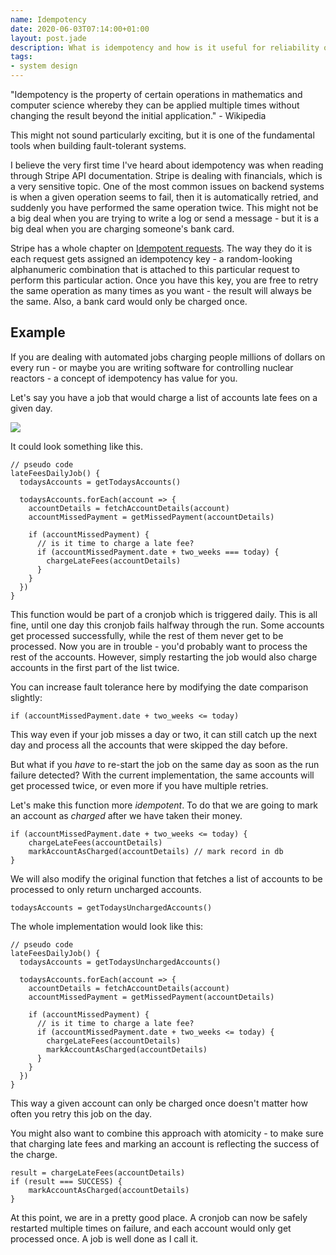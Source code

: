 ```yaml
---
name: Idempotency
date: 2020-06-03T07:14:00+01:00
layout: post.jade
description: What is idempotency and how is it useful for reliability of your scheduled jobs
tags:
- system design
---
```


"Idempotency is the property of certain operations in mathematics and computer science whereby they can be applied multiple times without changing the result beyond the initial application." - Wikipedia

This might not sound particularly exciting, but it is one of the fundamental tools when building fault-tolerant systems.

I believe the very first time I've heard about idempotency was when reading through Stripe API documentation. Stripe is dealing with financials, which is a very sensitive topic. One of the most common issues on backend systems is when a given operation seems to fail, then it is automatically retried, and suddenly you have performed the same operation twice. This might not be a big deal when you are trying to write a log or send a message - but it is a big deal when you are charging someone's bank card.

Stripe has a whole chapter on [Idempotent requests](https://stripe.com/docs/api/idempotent_requests). The way they do it is each request gets assigned an idempotency key - a random-looking alphanumeric combination that is attached to this particular request to perform this particular action. Once you have this key, you are free to retry the same operation as many times as you want - the result will always be the same. Also, a bank card would only be charged once.

## Example

If you are dealing with automated jobs charging people millions of dollars on every run - or maybe you are writing software for controlling nuclear reactors - a concept of idempotency has value for you.

Let's say you have a job that would charge a list of accounts late fees on a given day. 

![](https://alexsavin.me/photos/idempotency.png)

It could look something like this.

```
// pseudo code
lateFeesDailyJob() {
  todaysAccounts = getTodaysAccounts()
  
  todaysAccounts.forEach(account => {
    accountDetails = fetchAccountDetails(account)
    accountMissedPayment = getMissedPayment(accountDetails)
    
    if (accountMissedPayment) {
      // is it time to charge a late fee?
      if (accountMissedPayment.date + two_weeks === today) {
        chargeLateFees(accountDetails)
      }
    }
  })
}
```

This function would be part of a cronjob which is triggered daily. This is all fine, until one day this cronjob fails halfway through the run. Some accounts get processed successfully, while the rest of them never get to be processed. Now you are in trouble - you'd probably want to process the rest of the accounts. However, simply restarting the job would also charge accounts in the first part of the list twice.

You can increase fault tolerance here by modifying the date comparison slightly:

```
if (accountMissedPayment.date + two_weeks <= today)
```

This way even if your job misses a day or two, it can still catch up the next day and process all the accounts that were skipped the day before.

But what if you _have_ to re-start the job on the same day as soon as the run failure detected? With the current implementation, the same accounts will get processed twice, or even more if you have multiple retries.

Let's make this function more _idempotent_. To do that we are going to mark an account as _charged_ after we have taken their money.

```
if (accountMissedPayment.date + two_weeks <= today) {
    chargeLateFees(accountDetails)
    markAccountAsCharged(accountDetails) // mark record in db
}
```

We will also modify the original function that fetches a list of accounts to be processed to only return uncharged accounts.

```
todaysAccounts = getTodaysUnchargedAccounts()
```

The whole implementation would look like this:

```
// pseudo code
lateFeesDailyJob() {
  todaysAccounts = getTodaysUnchargedAccounts()
  
  todaysAccounts.forEach(account => {
    accountDetails = fetchAccountDetails(account)
    accountMissedPayment = getMissedPayment(accountDetails)
    
    if (accountMissedPayment) {
      // is it time to charge a late fee?
      if (accountMissedPayment.date + two_weeks <= today) {
        chargeLateFees(accountDetails)
        markAccountAsCharged(accountDetails)
      }
    }
  })
}
```

This way a given account can only be charged once doesn't matter how often you retry this job on the day.

You might also want to combine this approach with atomicity - to make sure that charging late fees and marking an account is reflecting the success of the charge.

```
result = chargeLateFees(accountDetails)
if (result === SUCCESS) {
    markAccountAsCharged(accountDetails)
}
```

At this point, we are in a pretty good place. A cronjob can now be safely restarted multiple times on failure, and each account would only get processed once. A job is well done as I call it.